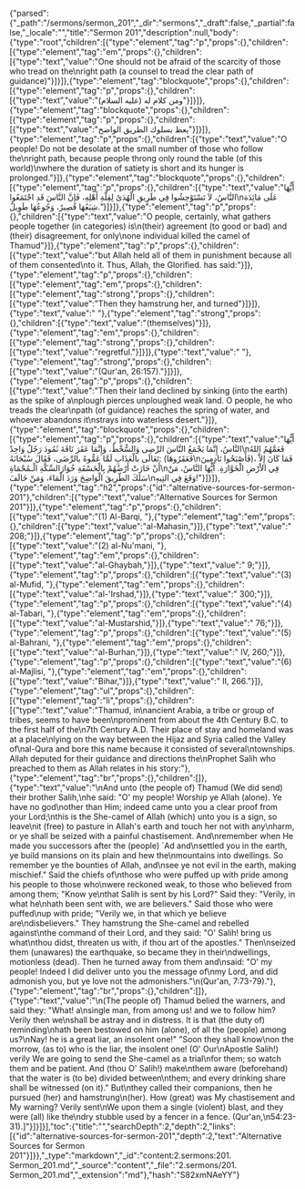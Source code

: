 {"parsed":{"_path":"/sermons/sermon_201","_dir":"sermons","_draft":false,"_partial":false,"_locale":"","title":"Sermon 201","description":null,"body":{"type":"root","children":[{"type":"element","tag":"p","props":{},"children":[{"type":"element","tag":"em","props":{},"children":[{"type":"text","value":"One should not be afraid of the scarcity of those who tread on the\nright path (a counsel to tread the clear path of guidance)"}]}]},{"type":"element","tag":"blockquote","props":{},"children":[{"type":"element","tag":"p","props":{},"children":[{"type":"text","value":"ومن كلام له (عليه السلام)"}]}]},{"type":"element","tag":"blockquote","props":{},"children":[{"type":"element","tag":"p","props":{},"children":[{"type":"text","value":"يعظ بسلوك الطريق الواضح"}]}]},{"type":"element","tag":"p","props":{},"children":[{"type":"text","value":"O people! Do not be desolate at the small number of those who follow the\nright path, because people throng only round the table (of this world)\nwhere the duration of satiety is short and its hunger is prolonged."}]},{"type":"element","tag":"blockquote","props":{},"children":[{"type":"element","tag":"p","props":{},"children":[{"type":"text","value":"أَيُّهَا النَّاسُ، لاَ تَسْتَوْحِشُوا فِي طَرِيقِ الْهُدَىُ لِقِلَّةِ أَهْلِهِ، فَإِنَّ النَّاسَ قَدِ اجْتَمَعُوا\nعَلَى مَائِدَة شِبَعُهَا قَصِيرٌ، وَجُوعُهَا طَوِيلٌ."}]}]},{"type":"element","tag":"p","props":{},"children":[{"type":"text","value":"O people, certainly, what gathers people together (in categories) is\n(their) agreement (to good or bad) and (their) disagreement, for only\none individual killed the camel of Thamud"}]},{"type":"element","tag":"p","props":{},"children":[{"type":"text","value":"but Allah held all of them in punishment because all of them consented\nto it. Thus, Allah, the Glorified. has said:"}]},{"type":"element","tag":"p","props":{},"children":[{"type":"element","tag":"em","props":{},"children":[{"type":"element","tag":"strong","props":{},"children":[{"type":"text","value":"Then they hamstrung her, and turned"}]}]},{"type":"text","value":" "},{"type":"element","tag":"strong","props":{},"children":[{"type":"text","value":"(themselves)"}]},{"type":"element","tag":"em","props":{},"children":[{"type":"element","tag":"strong","props":{},"children":[{"type":"text","value":"regretful."}]}]},{"type":"text","value":" "},{"type":"element","tag":"strong","props":{},"children":[{"type":"text","value":"(Qur'an, 26:157)."}]}]},{"type":"element","tag":"p","props":{},"children":[{"type":"text","value":"Then their land declined by sinking (into the earth) as the spike of a\nplough pierces unploughed weak land. O people, he who treads the clear\npath (of guidance) reaches the spring of water, and whoever abandons it\nstrays into waterless desert."}]},{"type":"element","tag":"blockquote","props":{},"children":[{"type":"element","tag":"p","props":{},"children":[{"type":"text","value":"أَيُّهَا النَّاسُ، إِنَّمَا يَجْمَعُ النَّاسَ الرِّضِى وَالسُّخْطُ، وَإِنَّمَا عَقَرَ نَاقَةَ ثَمُودَ رَجُلٌ وَاحِدٌ\nفَعَمَّهُمُ اللهُ تَعَالَى بالْعَذَابِ لَمَّا عَمُّوهُ بالرِّضَى، فَقَالَ سُبْحَانَهُ: (فَعَقَرُوهَا\nفَأَصْبَحُوا نَادِمِينَ)، فَمَا كَانَ إِلاَّ أَنْ خَارَتْ أَرْضُهُمْ بِالْخَسْفَةِ خُوَارَالسِّكَّةِ الْـمُحْمَاةِ\nفِي الاْرْضِ الْخَوَّارَةِ. أَيُّهَا النَّاسُ، مَنْ سَلَكَ الطّرِيقَ الْوَاضِحَ وَرَدَ الْمَاءَ، وَمَنْ خَالَفَ\nوَقَعَ فِي التِيهِ!"}]}]},{"type":"element","tag":"h2","props":{"id":"alternative-sources-for-sermon-201"},"children":[{"type":"text","value":"Alternative Sources for Sermon 201"}]},{"type":"element","tag":"p","props":{},"children":[{"type":"text","value":"(1) Al-Barqi, "},{"type":"element","tag":"em","props":{},"children":[{"type":"text","value":"al-Mahasin,"}]},{"type":"text","value":" 208;"}]},{"type":"element","tag":"p","props":{},"children":[{"type":"text","value":"(2) al-Nu'mani, "},{"type":"element","tag":"em","props":{},"children":[{"type":"text","value":"al-Ghaybah,"}]},{"type":"text","value":" 9;"}]},{"type":"element","tag":"p","props":{},"children":[{"type":"text","value":"(3) al-Mufid, "},{"type":"element","tag":"em","props":{},"children":[{"type":"text","value":"al-'Irshad,"}]},{"type":"text","value":" 300;"}]},{"type":"element","tag":"p","props":{},"children":[{"type":"text","value":"(4) al-Tabari, "},{"type":"element","tag":"em","props":{},"children":[{"type":"text","value":"al-Mustarshid,"}]},{"type":"text","value":" 76;"}]},{"type":"element","tag":"p","props":{},"children":[{"type":"text","value":"(5) al-Bahrani, "},{"type":"element","tag":"em","props":{},"children":[{"type":"text","value":"al-Burhan,"}]},{"type":"text","value":" IV, 260;"}]},{"type":"element","tag":"p","props":{},"children":[{"type":"text","value":"(6) al-Majlisi, "},{"type":"element","tag":"em","props":{},"children":[{"type":"text","value":"Bihar,"}]},{"type":"text","value":" II, 266."}]},{"type":"element","tag":"ul","props":{},"children":[{"type":"element","tag":"li","props":{},"children":[{"type":"text","value":"Thamud, in\nancient Arabia, a tribe or group of tribes, seems to have been\nprominent from about the 4th Century B.C. to the first half of the\n7th Century A.D. Their place of stay and homeland was at a place\nlying on the way between the Hijaz and Syria called the Valley of\nal-Qura and bore this name because it consisted of several\ntownships. Allah deputed for their guidance and directions the\nProphet Salih who preached to them as Allah relates in his story:"},{"type":"element","tag":"br","props":{},"children":[]},{"type":"text","value":"\nAnd unto (the people of) Thamud (We did send) their brother Salih,\nhe said: \"O' my people! Worship ye Allah (alone). Ye have no god\nother than Him; indeed came unto you a clear proof from your Lord;\nthis is the She-camel of Allah (which) unto you is a sign, so leave\nit (free) to pasture in Allah's earth and touch her not with any\nharm, or ye shall be seized with a painful chastisement. And\nremember when He made you successors after the (people) `Ad and\nsettled you in the earth, ye build mansions on its plain and hew the\nmountains into dwellings. So remember ye the bounties of Allah, and\nsee ye not evil in the earth, making mischief.\" Said the chiefs of\nthose who were puffed up with pride among his people to those who\nwere reckoned weak, to those who believed from among them; \"Know ye\nthat Salih is sent by his Lord?\" Said they: \"Verily, in what he\nhath been sent with, we are believers.\" Said those who were puffed\nup with pride; \"Verily we, in that which ye believe are\ndisbelievers.\" They hamstrung the She-camel and rebelled against\nthe command of their Lord, and they said: \"O' Salih! bring us what\nthou didst, threaten us with, if thou art of the apostles.\" Then\nseized them (unawares) the earthquake, so became they in their\ndwellings, motionless (dead). Then he turned away from them and\nsaid: \"O' my people! Indeed I did deliver unto you the message of\nmy Lord, and did admonish you, but ye love not the admonishers.\"\n(Qur'an, 7:73-79)."},{"type":"element","tag":"br","props":{},"children":[]},{"type":"text","value":"\n(The people of) Thamud belied the warners, and said they: \"What! a\nsingle man, from among us! and we to follow him? Verily then we\nshall be astray and in distress. It is that (the duty of) reminding\nhath been bestowed on him (alone), of all the (people) among us?\nNay! he is a great liar, an insolent one!\" \"Soon they shall know\non the morrow, (as to) who is the liar, the insolent one! (O' Our\nApostle Salih!) verily We are going to send the She-camel as a trial\nfor them; so watch them and be patient. And (thou O' Salih!) make\nthem aware (beforehand) that the water is (to be) divided between\nthem; and every drinking share shall be witnessed (on it).\" But\nthey called their companions, then he pursued (her) and hamstrung\n(her). How (great) was My chastisement and My warning? Verily sent\nWe upon them a single (violent) blast, and they were (all) like the\ndry stubble used by a fencer in a fence. (Qur'an,\n54:23-31).]"}]}]}],"toc":{"title":"","searchDepth":2,"depth":2,"links":[{"id":"alternative-sources-for-sermon-201","depth":2,"text":"Alternative Sources for Sermon 201"}]}},"_type":"markdown","_id":"content:2.sermons:201. Sermon_201.md","_source":"content","_file":"2.sermons/201. Sermon_201.md","_extension":"md"},"hash":"S82xmNAeYY"}